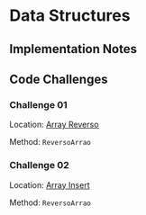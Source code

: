 # Data Structures

## Implementation Notes

## Code Challenges

### Challenge 01

Location: [Array Reverso](/java/datastructures/)

Method: `ReversoArrao`

### Challenge 02

Location: [Array Insert](/java/datastructures/arrayInsert/README.md)

Method: `ReversoArrao`